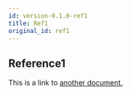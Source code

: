 ```yaml
---
id: version-0.1.0-ref1
title: Ref1
original_id: ref1
---
```


## Reference1
This is a link to [another document.](intro_concept/intro/mission.md)  
